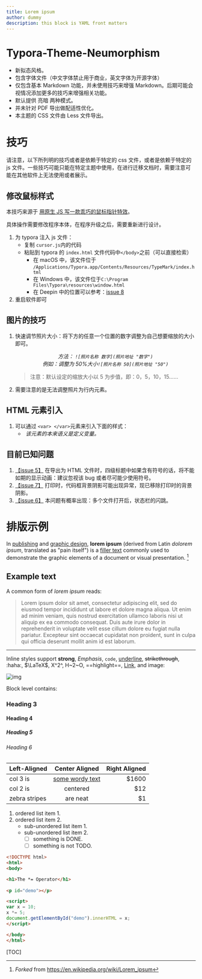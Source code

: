 ```yaml
---
title: Lorem ipsum
author: dummy
description: this block is YAML front matters
---
```


# Typora-Theme-Neumorphism

- 新拟态风格。
- 包含字体文件（中文字体禁止用于商业，英文字体为开源字体）
- 仅包含基本 Markdown 功能，并未使用技巧来增强 Markdown。后期可能会视情况添加更多的技巧来增强相关功能。
- 默认提供 亮暗 两种模式。
- 并未针对 PDF 导出做配适性优化。
- 本主题的 CSS 文件由 Less 文件导出。

# 技巧

请注意，以下所列明的技巧或者是依赖于特定的 css 文件，或者是依赖于特定的 js 文件。一些技巧可能只能在特定主题中使用，在进行迁移文档时，需要注意可能在其他软件上无法使用或者展示。

## 修改鼠标样式

本技巧来源于 [用原生 JS 写一款乖巧的鼠标指针特效](https://zhuanlan.zhihu.com/p/351951477)。

具体操作需要修改程序本体，在程序升级之后，需要重新进行设计。

1. 为 typora 注入 js 文件：
   - 复制 `cursor.js`内的代码
   - 粘贴到 typora 的 `index.html` 文件代码中`</body>`之前（可以直接检索）
     - 在 macOS 中，该文件位于 `/Applications/Typora.app/Contents/Resources/TypeMark/index.html`
     - 在 Windows 中，该文件位于`C:\Program Files\Typora\resources\window.html`
     - 在 Deepin 中的位置可以参考：[issue 8](https://github.com/Soanguy/Typora-Theme-Neumorphism/issues/8)
1. 重启软件即可

## 图片的技巧

1. 快速调节照片大小：将下方的任意一个位置的数字调整为自己想要缩放的大小即可。

    <center><var>方法： <code>![照片名称 数字](照片地址 "数字")</code> </var></center> 

    <center><var>例如：调整为 50%大小<code>![照片名称 50](照片地址 "50")</code> </var></center> 

    > 注意：默认设定的缩放大小以 5 为步值，即：0，5，10，15……

1. 需要注意的是无法调整照片为行内元素。

## HTML 元素引入

1. 可以通过 `<var> </var>`元素来引入下面的样式：
   - <var> 该元素的本来语义是定义变量。</var>

## 目前已知问题

1. [【issue 5】](https://github.com/Soanguy/Typora-Theme-Neumorphism/issues/5) 在导出为 HTML 文件时，四级标题中如果含有符号的话，将不能如期的显示动画：建议忽视该 bug 或者尽可能少使用符号。
1. [【issue 7】](https://github.com/Soanguy/Typora-Theme-Neumorphism/issues/7) 打印时，代码框背景阴影可能出现异常，现已移除打印时的背景阴影。
1. [【issue 6】](https://github.com/Soanguy/Typora-Theme-Neumorphism/issues/6) 本问题有概率出现：多个文件打开后，状态栏的闪跳。

# 排版示例

In [publishing](https://www.wikiwand.com/en/Publishing) and [graphic design](https://www.wikiwand.com/en/Graphic_design), **lorem ipsum** (derived from Latin *dolorem ipsum*, translated as "pain itself") is a [filler text](https://www.wikiwand.com/en/Filler_text) commonly used to demonstrate the graphic elements of a document or visual presentation. [^1]

## Example text

A common form of *lorem ipsum* reads:

> Lorem ipsum dolor sit amet, consectetur adipiscing elit, sed do eiusmod tempor incididunt ut labore et dolore magna aliqua. Ut enim ad minim veniam, quis nostrud exercitation ullamco laboris nisi ut aliquip ex ea commodo consequat. Duis aute irure dolor in reprehenderit in voluptate velit esse cillum dolore eu fugiat nulla pariatur. Excepteur sint occaecat cupidatat non proident, sunt in culpa qui officia deserunt mollit anim id est laborum.

----

Inline styles support **strong**, *Emphasis*, `code`, <u>underline</u>, ~~strikethrough~~, :haha:, $\LaTeX$, X^2^, H~2~O, ==highlight==, [Link](typora.io), and image:

![img](https://i.imgur.com/RGLj3oV.jpg)

Block level contains:

### Heading 3

#### Heading 4

##### Heading 5

###### Heading 6

| Left-Aligned  |     Center Aligned     | Right Aligned |
| :------------ | :--------------------: | ------------: |
| col 3 is      | <u>some wordy text</u> |         $1600 |
| col 2 is      |        centered        |           $12 |
| zebra stripes |        are neat        |            $1 |

1. ordered list item 1.
2. ordered list item 2.
   + sub-unordered list item 1.
   + sub-unordered list item 2.
     + [ ] something is DONE.
     + [ ] something is not TODO.

```html
<!DOCTYPE html>
<html>
<body>

<h1>The *= Operator</h1>
  
<p id="demo"></p>

<script>
var x = 10;
x *= 5;
document.getElementById("demo").innerHTML = x;
</script>

</body>
</html>
```

[TOC]

[^1]: *Forked* from https://en.wikipedia.org/wiki/Lorem_ipsum
